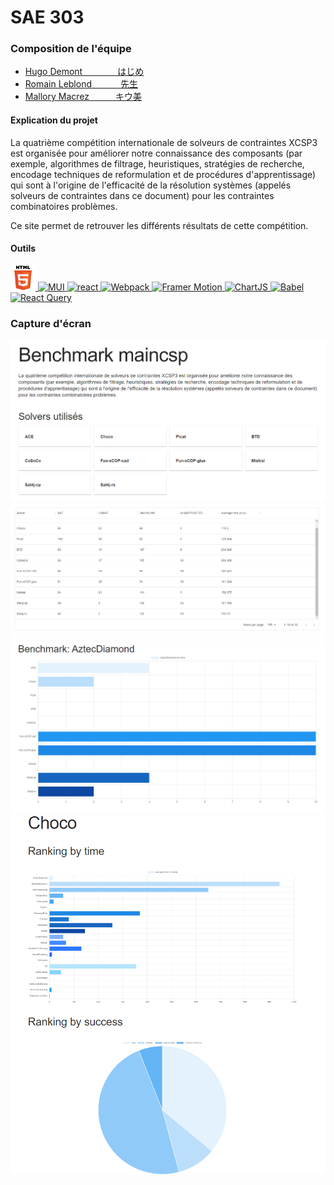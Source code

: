 # SAE 303

### Composition de l'équipe

- [Hugo Demont　　　　はじめ](https://github.com/HugoDemont62 "Un idiot") 
- [Romain Leblond 　　　先生](https://github.com/sqmasep "Un BG")
- [Mallory Macrez　　　キウ美](https://github.com/RedBusters "Un autre BG")

#### Explication du projet
La quatrième compétition internationale de solveurs de contraintes XCSP3 est organisée pour améliorer notre
connaissance des composants (par exemple, algorithmes de filtrage, heuristiques, stratégies de recherche, encodage
techniques de reformulation et de procédures d'apprentissage) qui sont à l'origine de l'efficacité de la résolution
systèmes (appelés solveurs de contraintes dans ce document) pour les contraintes combinatoires
problèmes.

Ce site permet de retrouver les différents résultats de cette compétition.

#### Outils

<a href="https://www.w3.org/html/" target="_blank" rel="noreferrer"> <img src="https://raw.githubusercontent.com/devicons/devicon/master/icons/html5/html5-original-wordmark.svg" alt="html5" width="40" height="40"/> </a>
<a href="https://mui.com/" target="_blank" rel="noreferrer"> <img src="https://v4.material-ui.com/static/logo.png" alt="MUI"  height="40"/> </a> <a href="https://www.mongodb.com/" target="_blank" rel="noreferrer"> </a>
<a href="https://reactjs.org/" target="_blank" rel="noreferrer"> <img src="https://upload.wikimedia.org/wikipedia/commons/thumb/a/a7/React-icon.svg/2300px-React-icon.svg.png" alt="react"  height="40"/> </a>
<a href="https://webpack.js.org/" target="_blank" rel="noreferrer"> <img src="https://cdn.worldvectorlogo.com/logos/webpack.svg" alt="Webpack"  height="40"/> </a>
<a href="https://www.npmjs.com/package/framer-motion" target="_blank" rel="noreferrer"> <img src="https://cdn.worldvectorlogo.com/logos/framer-motion.svg" alt="Framer Motion"  height="40"/> </a>
<a href="https://www.chartjs.org/docs/latest/" target="_blank" rel="noreferrer"> <img src="https://www.chartjs.org/img/chartjs-logo.svg" alt="ChartJS"  height="40"/> </a>
<a href="https://babeljs.io/" target="_blank" rel="noreferrer"> <img src="https://user-images.githubusercontent.com/3025322/87547253-bf050400-c6a2-11ea-950a-280311bc6cc8.png" alt="Babel"  height="40"/> </a>
<a href="https://react-query-v3.tanstack.com/" target="_blank" rel="noreferrer"> <img src="https://react-query-v3.tanstack.com/_next/static/images/emblem-light-628080660fddb35787ff6c77e97ca43e.svg" alt="React Query"  height="40"/> </a>



### Capture d'écran 
![Capture1.png](images%2FCapture1.png)
![Capture2.png](images%2FCapture2.png)
![Capture3.png](images%2FCapture3.png)
![Capture4.png](images%2FCapture4.png)
